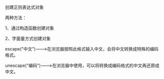 创建正则表达式对象

两种方法：

1、通过构造函数创建对象

2、字面量方式创建对象



escape("中文")--->在浏览器按照此格式输入中文，会将中文转换成特殊的编码格式。

unescape("编码")--->在浏览器中使用，可以将转换成编码格式的中文再还原成中文。

